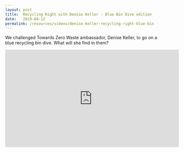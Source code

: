 ```yaml
---
layout: post
title:  Recycling Right with Denise Keller - Blue Bin Dive edition
date:   2019-04-12
permalink: /resources/videos/denise-keller-recycling-right-blue-bin
---
```


We challenged Towards Zero Waste ambassador, Denise Keller, to go on a blue recycling bin dive. What will she find in them?

<div class="bp-youtube">

<iframe width="560" height="315" src="https://www.youtube.com/embed/i6gBS8VmGCA" frameborder="0" allow="accelerometer; autoplay; encrypted-media; gyroscope; picture-in-picture" allowfullscreen></iframe>
</div>
